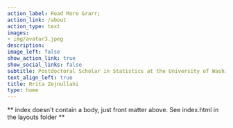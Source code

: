```yaml
---
action_label: Read More &rarr;
action_link: /about
action_type: text
images: 
- img/avatar3.jpeg
description: 
image_left: false
show_action_link: true
show_social_links: false
subtitle: Postdoctoral Scholar in Statistics at the University of Washington
text_align_left: true
title: Rrita Zejnullahi
type: home
---
```


** index doesn't contain a body, just front matter above.
See index.html in the layouts folder **
